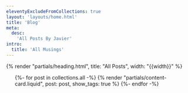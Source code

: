 ```yaml
---
eleventyExcludeFromCollections: true
layout: 'layouts/home.html'
title: 'Blog'
meta:
  desc:
    'All Posts By Javier'
intro:
  title: 'All Musings'
---
```

  {% render "partials/heading.html", title: "All Posts", width: "{{width}}" %}
  <div class="{{ width }}">
    <ul class="grid grid-cols-1 gap-8 justify-around">
      {%- for post in collections.all -%}
        {% render "partials/content-card.liquid", post: post, show_tags: true %}
      {%- endfor -%}
    </ul>
  </div>

